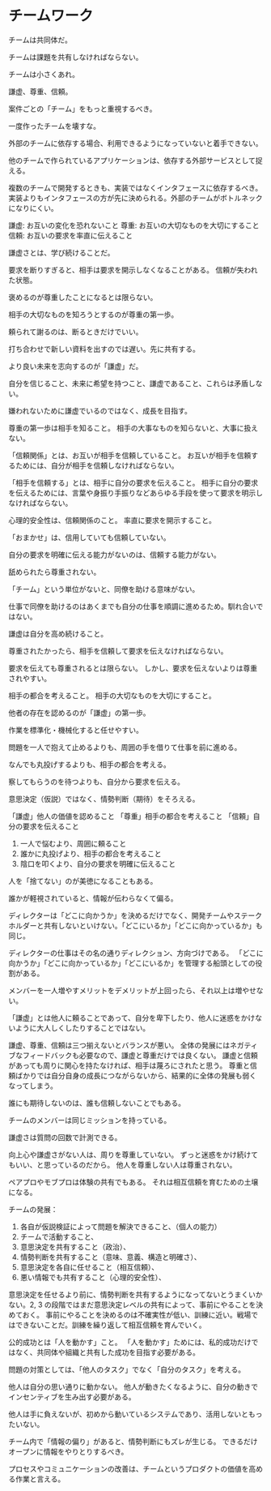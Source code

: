 # チームワーク

チームは共同体だ。

チームは課題を共有しなければならない。

チームは小さくあれ。

謙虚、尊重、信頼。

案件ごとの「チーム」をもっと重視するべき。

一度作ったチームを壊すな。

外部のチームに依存する場合、利用できるようになっていないと着手できない。

他のチームで作られているアプリケーションは、依存する外部サービスとして捉える。

複数のチームで開発するときも、実装ではなくインタフェースに依存するべき。
実装よりもインタフェースの方が先に決められる。外部のチームがボトルネックになりにくい。

謙虚: お互いの変化を恐れないこと
尊重: お互いの大切なものを大切にすること
信頼: お互いの要求を率直に伝えること

謙虚さとは、学び続けることだ。

要求を断りすぎると、相手は要求を開示しなくなることがある。
信頼が失われた状態。

褒めるのが尊重したことになるとは限らない。

相手の大切なものを知ろうとするのが尊重の第一歩。

頼られて謝るのは、断るときだけでいい。

打ち合わせで新しい資料を出すのでは遅い。先に共有する。

より良い未来を志向するのが「謙虚」だ。

自分を信じること、未来に希望を持つこと、謙虚であること、これらは矛盾しない。

嫌われないために謙虚でいるのではなく、成長を目指す。

尊重の第一歩は相手を知ること。
相手の大事なものを知らないと、大事に扱えない。

「信頼関係」とは、お互いが相手を信頼していること。
お互いが相手を信頼するためには、自分が相手を信頼しなければならない。

「相手を信頼する」とは、相手に自分の要求を伝えること。
相手に自分の要求を伝えるためには、言葉や身振り手振りなどあらゆる手段を使って要求を明示しなければならない。

心理的安全性は、信頼関係のこと。
率直に要求を開示すること。

「おまかせ」は、信用していても信頼していない。

自分の要求を明確に伝える能力がないのは、信頼する能力がない。

舐められたら尊重されない。

「チーム」という単位がないと、同僚を助ける意味がない。

仕事で同僚を助けるのはあくまでも自分の仕事を順調に進めるため。馴れ合いではない。

謙虚は自分を高め続けること。

尊重されたかったら、相手を信頼して要求を伝えなければならない。

要求を伝えても尊重されるとは限らない。
しかし、要求を伝えないよりは尊重されやすい。

相手の都合を考えること。
相手の大切なものを大切にすること。

他者の存在を認めるのが「謙虚」の第一歩。

作業を標準化・機械化すると任せやすい。

問題を一人で抱えて止めるよりも、周囲の手を借りて仕事を前に進める。

なんでも丸投げするよりも、相手の都合を考える。

察してもらうのを待つよりも、自分から要求を伝える。

意思決定（仮説）ではなく、情勢判断（期待）をそろえる。

「謙虚」他人の価値を認めること
「尊重」相手の都合を考えること
「信頼」自分の要求を伝えること

1. 一人で悩むより、周囲に頼ること
2. 誰かに丸投げより、相手の都合を考えること
3. 陰口を叩くより、自分の要求を明確に伝えること

人を「捨てない」のが美徳になることもある。

誰かが軽視されていると、情報が伝わらなくて偏る。

ディレクターは「どこに向かうか」を決めるだけでなく、開発チームやステークホルダーと共有しないといけない。「どこにいるか」「どこに向かっているか」も同じ。

ディレクターの仕事はその名の通りディレクション、方向づけである。
「どこに向かうか」「どこに向かっているか」「どこにいるか」を管理する船頭としての役割がある。

メンバーを一人増やすメリットをデメリットが上回ったら、それ以上は増やせない。

「謙虚」とは他人に頼ることであって、自分を卑下したり、他人に迷惑をかけないように大人しくしたりすることではない。

謙虚、尊重、信頼は三つ揃えないとバランスが悪い。
全体の発展にはネガティブなフィードバックも必要なので、謙虚と尊重だけでは良くない。
謙虚と信頼があっても周りに関心を持たなければ、相手は蔑ろにされたと思う。
尊重と信頼ばかりでは自分自身の成長につながらないから、結果的に全体の発展も弱くなってしまう。

誰にも期待しないのは、誰も信頼しないことでもある。

チームのメンバーは同じミッションを持っている。

謙虚さは質問の回数で計測できる。

向上心や謙虚さがない人は、周りを尊重していない。
ずっと迷惑をかけ続けてもいい、と思っているのだから。
他人を尊重しない人は尊重されない。

ペアプロやモブプロは体験の共有でもある。
それは相互信頼を育むための土壌になる。

チームの発展：

1. 各自が仮説検証によって問題を解決できること、（個人の能力）
2. チームで活動すること、
3. 意思決定を共有すること（政治）、
4. 情勢判断を共有すること（意味、意義、構造と明確さ）、
5. 意思決定を各自に任せること（相互信頼）、
6. 悪い情報でも共有すること（心理的安全性）、

意思決定を任せるより前に、情勢判断を共有するようになってないとうまくいかない。2, 3 の段階ではまだ意思決定レベルの共有によって、事前にやることを決めておく。
事前にやることを決めるのは不確実性が低い、訓練に近い。戦場ではできないことだ。訓練を繰り返して相互信頼を育んでいく。

公的成功とは「人を動かす」こと。
「人を動かす」ためには、私的成功だけではなく、共同体や組織と共有した成功を目指す必要がある。

問題の対策としては、「他人のタスク」でなく「自分のタスク」を考える。

他人は自分の思い通りに動かない。
他人が動きたくなるように、自分の動きでインセンティブを生み出す必要がある。

他人は手に負えないが、初めから動いているシステムであり、活用しないともったいない。

チーム内で「情報の偏り」があると、情勢判断にもズレが生じる。
できるだけオープンに情報をやりとりするべき。

プロセスやコミュニケーションの改善は、チームというプロダクトの価値を高める作業と言える。
